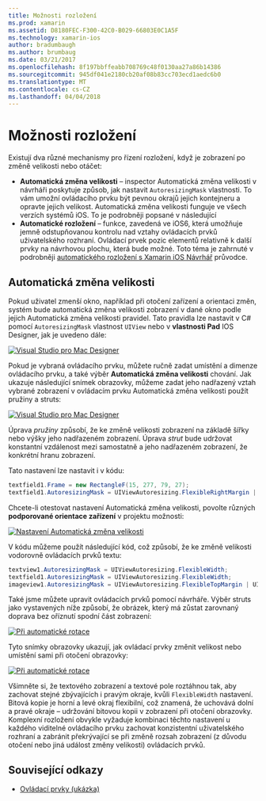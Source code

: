 ```yaml
---
title: Možnosti rozložení
ms.prod: xamarin
ms.assetid: D8180FEC-F300-42C0-B029-66803E0C1A5F
ms.technology: xamarin-ios
author: bradumbaugh
ms.author: brumbaug
ms.date: 03/21/2017
ms.openlocfilehash: 8f197bbffeabb708769c48f0130aa27a86b14386
ms.sourcegitcommit: 945df041e2180cb20af08b83cc703ecd1aedc6b0
ms.translationtype: MT
ms.contentlocale: cs-CZ
ms.lasthandoff: 04/04/2018
---
```

# <a name="layout-options"></a>Možnosti rozložení

Existují dva různé mechanismy pro řízení rozložení, když je zobrazení po změně velikosti nebo otáčet:

-  **Automatická změna velikosti** – inspector Automatická změna velikosti v návrháři poskytuje způsob, jak nastavit `AutoresizingMask` vlastnosti. To vám umožní ovládacího prvku být pevnou okrajů jejich kontejneru a opravte jejich velikost. Automatická změna velikosti funguje ve všech verzích systémů iOS. To je podrobněji popsané v následující
-  **Automatické rozložení** – funkce, zavedená ve iOS6, která umožňuje jemně odstupňovanou kontrolu nad vztahy ovládacích prvků uživatelského rozhraní. Ovládací prvek pozic elementů relativně k další prvky na návrhovou plochu, která bude možné. Toto téma je zahrnuté v podrobněji [automatického rozložení s Xamarin iOS Návrhář](~/ios/user-interface/designer/designer-auto-layout.md) průvodce.


## <a name="autosizing"></a>Automatická změna velikosti

Pokud uživatel zmenší okno, například při otočení zařízení a orientaci změn, systém bude automatická změna velikosti zobrazení v dané okno podle jejich Automatická změna velikosti pravidel. Tato pravidla lze nastavit v C# pomocí `AutoresizingMask` vlastnost `UIView` nebo v **vlastnosti Pad** IOS Designer, jak je uvedeno dále:

 [![](layout-options-images/image41.png "Visual Studio pro Mac Designer")](layout-options-images/image41.png#lightbox)

Pokud je vybraná ovládacího prvku, můžete ručně zadat umístění a dimenze ovládacího prvku, a také výběr **Automatická změna velikosti** chování. Jak ukazuje následující snímek obrazovky, můžeme zadat jeho nadřazený vztah vybrané zobrazení v ovládacím prvku Automatická změna velikosti použít pružiny a struts:

 [![](layout-options-images/image42.png "Visual Studio pro Mac Designer")](layout-options-images/image42.png#lightbox)

Úprava *pružiny* způsobí, že ke změně velikosti zobrazení na základě šířky nebo výšky jeho nadřazeném zobrazení. Úprava *strut* bude udržovat konstantní vzdálenost mezi samostatně a jeho nadřazeném zobrazení, že konkrétní hranu zobrazení.

Tato nastavení lze nastavit i v kódu:

```csharp
textfield1.Frame = new RectangleF(15, 277, 79, 27);
textfield1.AutoresizingMask = UIViewAutoresizing.FlexibleRightMargin | UIViewAutoresizing.FlexibleBottomMargin;
```


Chcete-li otestovat nastavení Automatická změna velikosti, povolte různých **podporované orientace zařízení** v projektu možnosti:

 [![](layout-options-images/image43a.png "Nastavení Automatická změna velikosti")](layout-options-images/image43a.png#lightbox)

V kódu můžeme použít následující kód, což způsobí, že ke změně velikosti vodorovně ovládacích prvků textu:

```csharp
textview1.AutoresizingMask = UIViewAutoresizing.FlexibleWidth;
textfield1.AutoresizingMask = UIViewAutoresizing.FlexibleWidth;
imageview1.AutoresizingMask = UIViewAutoresizing.FlexibleTopMargin | UIViewAutoresizing.FlexibleLeftMargin;
```


Také jsme můžete upravit ovládacích prvků pomocí návrháře. Výběr struts jako vystavených níže způsobí, že obrázek, který má zůstat zarovnaný doprava bez oříznutí spodní část zobrazení:

 [![](layout-options-images/autoresize.png "Při automatické rotace")](layout-options-images/autoresize.png#lightbox)

Tyto snímky obrazovky ukazují, jak ovládací prvky změnit velikost nebo umístění sami při otočení obrazovky:

 [![](layout-options-images/image44a.png "Při automatické rotace")](layout-options-images/image44a.png#lightbox)

Všimněte si, že textového zobrazení a textové pole roztáhnou tak, aby zachovat stejné zbývajících i pravým okraje, kvůli `FlexibleWidth` nastavení. Bitová kopie je horní a levé okraj flexibilní, což znamená, že uchovává dolní a pravé okraje – udržování bitovou kopii v zobrazení při otočení obrazovky. Komplexní rozložení obvykle vyžaduje kombinaci těchto nastavení u každého viditelné ovládacího prvku zachovat konzistentní uživatelského rozhraní a zabránit překrývající se při změně rozsah zobrazení (z důvodu otočení nebo jiná událost změny velikosti) ovládacích prvků.





## <a name="related-links"></a>Související odkazy

- [Ovládací prvky (ukázka)](https://developer.xamarin.com/samples/Controls/)
